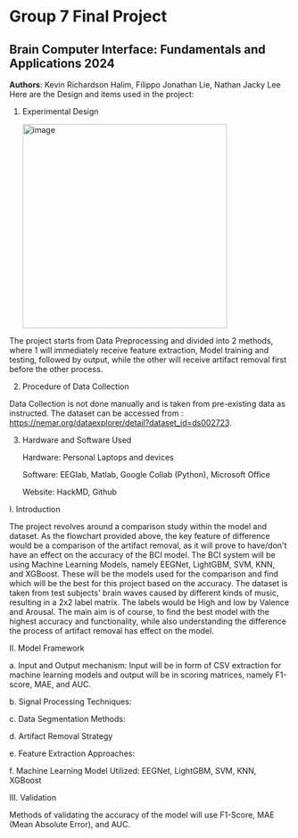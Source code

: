 # Group 7 Final Project
## Brain Computer Interface: Fundamentals and Applications 2024

**Authors**:
Kevin Richardson Halim, Filippo Jonathan Lie, Nathan Jacky Lee
Here are the Design and items used in the project:

1. Experimental Design
   
   <img width="366" alt="image" src="https://github.com/kevin-rh/BCI_2024_Final_Group7/assets/134197756/4875b3b8-6af1-4c95-8dbe-fb7bdb3f1547">

The project starts from Data Preprocessing and divided into 2 methods, where 1 will immediately receive feature extraction, Model training and testing, followed by output, while the other will receive artifact removal first before the other process.

2. Procedure of Data Collection

Data Collection is not done manually and is taken from pre-existing data as instructed. The dataset can be accessed from : https://nemar.org/dataexplorer/detail?dataset_id=ds002723. 

3. Hardware and Software Used

   Hardware: Personal Laptops and devices
   
   Software: EEGlab, Matlab, Google Collab (Python), Microsoft Office
   
   Website: HackMD, Github

I. Introduction

The project revolves around a comparison study within the model and dataset. As the flowchart provided above, the key feature of difference would be a comparison of the artifact removal, as it will prove to have/don't have an effect on the accuracy of the BCI model. The BCI system will be using Machine Learning Models, namely EEGNet, LightGBM, SVM, KNN, and XGBoost. These will be the models used for the comparison and find which will be the best for this project based on the accuracy. The dataset is taken from test subjects' brain waves caused by different kinds of music, resulting in a 2x2 label matrix. The labels would be High and low by Valence and Arousal. The main aim is of course, to find the best model with the highest accuracy and functionality, while also understanding the difference the process of artifact removal has effect on the model.

II. Model Framework

a. Input and Output mechanism: Input will be in form of CSV extraction for machine learning models and output will be in scoring matrices, namely F1-score, MAE, and AUC.

b. Signal Processing Techniques:

c. Data Segmentation Methods:

d. Artifact Removal Strategy

e. Feature Extraction Approaches:

f. Machine Learning Model Utilized: EEGNet, LightGBM, SVM, KNN, XGBoost

III. Validation

Methods of validating the accuracy of the model will use F1-Score, MAE (Mean Absolute Error), and AUC. 
